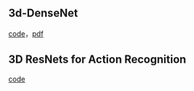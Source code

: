 ## 3d-DenseNet
[code](https://github.com/frankgu/3d-DenseNet)，[pdf](https://github.com/frankgu/3d-DenseNet)

## 3D ResNets for Action Recognition
[code](https://github.com/kenshohara/3D-ResNets-PyTorch)
